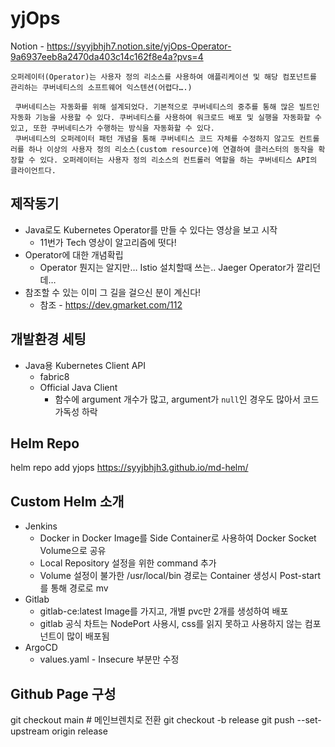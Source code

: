# yjOps

Notion - https://syyjbhjh7.notion.site/yjOps-Operator-9a6937eeb8a2470da403c14c162f8e4a?pvs=4  

```
오퍼레이터(Operator)는 사용자 정의 리소스를 사용하여 애플리케이션 및 해당 컴포넌트를 관리하는 쿠버네티스의 소프트웨어 익스텐션(어렵다….)

 쿠버네티스는 자동화를 위해 설계되었다. 기본적으로 쿠버네티스의 중추를 통해 많은 빌트인 자동화 기능을 사용할 수 있다. 쿠버네티스를 사용하여 워크로드 배포 및 실행을 자동화할 수 있고, 또한 쿠버네티스가 수행하는 방식을 자동화할 수 있다.
 쿠버네티스의 오퍼레이터 패턴 개념을 통해 쿠버네티스 코드 자체를 수정하지 않고도 컨트롤러를 하나 이상의 사용자 정의 리소스(custom resource)에 연결하여 클러스터의 동작을 확장할 수 있다. 오퍼레이터는 사용자 정의 리소스의 컨트롤러 역할을 하는 쿠버네티스 API의 클라이언트다.
```

## 제작동기

- Java로도 Kubernetes Operator를 만들 수 있다는 영상을 보고 시작
    - 11번가 Tech 영상이 알고리즘에 떳다!
- Operator에 대한 개념확립
    - Operator 뭔지는 알지만… Istio 설치할때 쓰는.. Jaeger Operator가 깔리던데…
- 참조할 수 있는 이미 그 길을 걸으신 분이 계신다!
    - 참조 - https://dev.gmarket.com/112

## 개발환경 세팅

- Java용 Kubernetes Client API
    - fabric8
    - Official Java Client
        - 함수에 argument 개수가 많고, argument가 `null`인 경우도 많아서 코드 가독성 하락
     


## Helm Repo
helm repo add yjops https://syyjbhjh3.github.io/md-helm/

## Custom Helm 소개

- Jenkins
    - Docker in Docker Image를 Side Container로 사용하여 Docker Socket Volume으로 공유
    - Local Repository 설정을 위한 command 추가
    - Volume 설정이 불가한 /usr/local/bin 경로는 Container 생성시 Post-start를 통해 경로로 mv
- Gitlab
    - gitlab-ce:latest Image를 가지고, 개별 pvc만 2개를 생성하여 배포
    - gitlab 공식 차트는 NodePort 사용시, css를 읽지 못하고 사용하지 않는 컴포넌트이 많이 배포됨
- ArgoCD
    - values.yaml - Insecure 부분만 수정
 
 ## Github Page 구성

git checkout main # 메인브렌치로 전환
git checkout -b release
git push --set-upstream origin release
